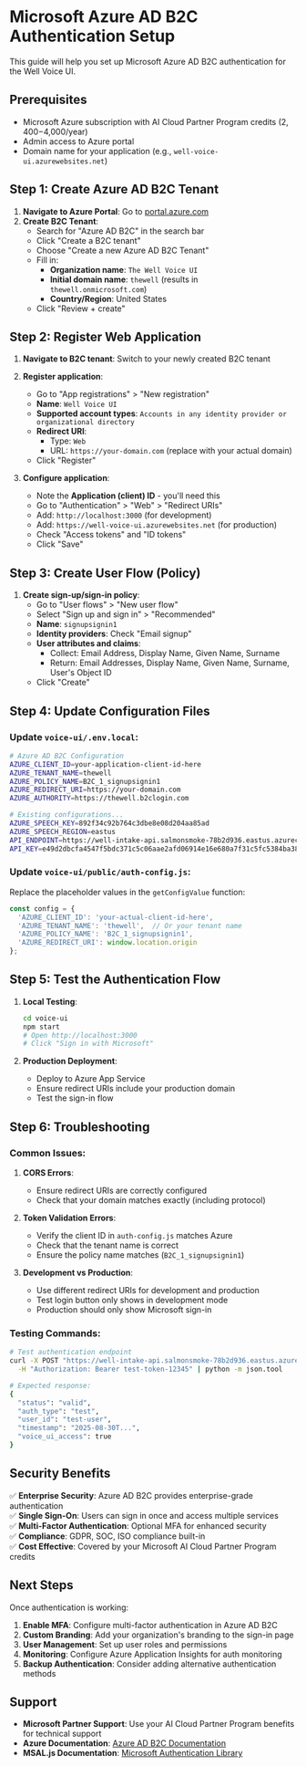 # Microsoft Azure AD B2C Authentication Setup

This guide will help you set up Microsoft Azure AD B2C authentication for the Well Voice UI.

## Prerequisites

- Microsoft Azure subscription with AI Cloud Partner Program credits ($2,400-$4,000/year)
- Admin access to Azure portal
- Domain name for your application (e.g., `well-voice-ui.azurewebsites.net`)

## Step 1: Create Azure AD B2C Tenant

1. **Navigate to Azure Portal**: Go to [portal.azure.com](https://portal.azure.com)
2. **Create B2C Tenant**: 
   - Search for "Azure AD B2C" in the search bar
   - Click "Create a B2C tenant"
   - Choose "Create a new Azure AD B2C Tenant"
   - Fill in:
     - **Organization name**: `The Well Voice UI`
     - **Initial domain name**: `thewell` (results in `thewell.onmicrosoft.com`)
     - **Country/Region**: United States
   - Click "Review + create"

## Step 2: Register Web Application

1. **Navigate to B2C tenant**: Switch to your newly created B2C tenant
2. **Register application**:
   - Go to "App registrations" > "New registration"
   - **Name**: `Well Voice UI`
   - **Supported account types**: `Accounts in any identity provider or organizational directory`
   - **Redirect URI**: 
     - Type: `Web`
     - URL: `https://your-domain.com` (replace with your actual domain)
   - Click "Register"

3. **Configure application**:
   - Note the **Application (client) ID** - you'll need this
   - Go to "Authentication" > "Web" > "Redirect URIs"
   - Add: `http://localhost:3000` (for development)
   - Add: `https://well-voice-ui.azurewebsites.net` (for production)
   - Check "Access tokens" and "ID tokens"
   - Click "Save"

## Step 3: Create User Flow (Policy)

1. **Create sign-up/sign-in policy**:
   - Go to "User flows" > "New user flow"
   - Select "Sign up and sign in" > "Recommended"
   - **Name**: `signupsignin1`
   - **Identity providers**: Check "Email signup"
   - **User attributes and claims**:
     - Collect: Email Address, Display Name, Given Name, Surname
     - Return: Email Addresses, Display Name, Given Name, Surname, User's Object ID
   - Click "Create"

## Step 4: Update Configuration Files

### Update `voice-ui/.env.local`:

```bash
# Azure AD B2C Configuration
AZURE_CLIENT_ID=your-application-client-id-here
AZURE_TENANT_NAME=thewell
AZURE_POLICY_NAME=B2C_1_signupsignin1
AZURE_REDIRECT_URI=https://your-domain.com
AZURE_AUTHORITY=https://thewell.b2clogin.com

# Existing configurations...
AZURE_SPEECH_KEY=892f34c92b764c3dbe8e08d204aa85ad
AZURE_SPEECH_REGION=eastus
API_ENDPOINT=https://well-intake-api.salmonsmoke-78b2d936.eastus.azurecontainerapps.io
API_KEY=e49d2dbcfa4547f5bdc371c5c06aae2afd06914e16e680a7f31c5fc5384ba384
```

### Update `voice-ui/public/auth-config.js`:

Replace the placeholder values in the `getConfigValue` function:

```javascript
const config = {
  'AZURE_CLIENT_ID': 'your-actual-client-id-here',
  'AZURE_TENANT_NAME': 'thewell',  // Or your tenant name
  'AZURE_POLICY_NAME': 'B2C_1_signupsignin1',
  'AZURE_REDIRECT_URI': window.location.origin
};
```

## Step 5: Test the Authentication Flow

1. **Local Testing**:
   ```bash
   cd voice-ui
   npm start
   # Open http://localhost:3000
   # Click "Sign in with Microsoft"
   ```

2. **Production Deployment**:
   - Deploy to Azure App Service
   - Ensure redirect URIs include your production domain
   - Test the sign-in flow

## Step 6: Troubleshooting

### Common Issues:

1. **CORS Errors**:
   - Ensure redirect URIs are correctly configured
   - Check that your domain matches exactly (including protocol)

2. **Token Validation Errors**:
   - Verify the client ID in `auth-config.js` matches Azure
   - Check that the tenant name is correct
   - Ensure the policy name matches (`B2C_1_signupsignin1`)

3. **Development vs Production**:
   - Use different redirect URIs for development and production
   - Test login button only shows in development mode
   - Production should only show Microsoft sign-in

### Testing Commands:

```bash
# Test authentication endpoint
curl -X POST "https://well-intake-api.salmonsmoke-78b2d936.eastus.azurecontainerapps.io/auth/validate" \
  -H "Authorization: Bearer test-token-12345" | python -m json.tool

# Expected response:
{
  "status": "valid",
  "auth_type": "test",
  "user_id": "test-user",
  "timestamp": "2025-08-30T...",
  "voice_ui_access": true
}
```

## Security Benefits

✅ **Enterprise Security**: Azure AD B2C provides enterprise-grade authentication  
✅ **Single Sign-On**: Users can sign in once and access multiple services  
✅ **Multi-Factor Authentication**: Optional MFA for enhanced security  
✅ **Compliance**: GDPR, SOC, ISO compliance built-in  
✅ **Cost Effective**: Covered by your Microsoft AI Cloud Partner Program credits  

## Next Steps

Once authentication is working:

1. **Enable MFA**: Configure multi-factor authentication in Azure AD B2C
2. **Custom Branding**: Add your organization's branding to the sign-in page
3. **User Management**: Set up user roles and permissions
4. **Monitoring**: Configure Azure Application Insights for auth monitoring
5. **Backup Authentication**: Consider adding alternative authentication methods

## Support

- **Microsoft Partner Support**: Use your AI Cloud Partner Program benefits for technical support
- **Azure Documentation**: [Azure AD B2C Documentation](https://docs.microsoft.com/en-us/azure/active-directory-b2c/)
- **MSAL.js Documentation**: [Microsoft Authentication Library](https://docs.microsoft.com/en-us/azure/active-directory/develop/msal-overview)